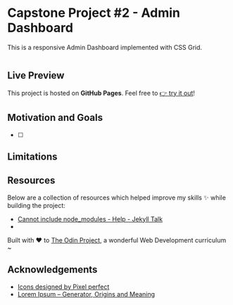 # Capstone Project #2 - Admin Dashboard

This is a responsive Admin Dashboard implemented with CSS Grid.

![]()

## Live Preview

This project is hosted on **GitHub Pages**. Feel free to [:point_right: try it out]()!

## Motivation and Goals

- [ ]

## Limitations

## Resources

Below are a collection of resources which helped improve my skills :sparkles: while building the project:

- [Cannot include node_modules - Help - Jekyll Talk](https://talk.jekyllrb.com/t/cannot-include-node-modules/3975/5)
-

Built with :heart: to [The Odin Project](https://www.theodinproject.com/), a wonderful Web Development curriculum ~

## Acknowledgements

- [Icons designed by Pixel perfect](https://www.flaticon.com/authors/pixel-perfect)
- [Lorem Ipsum – Generator, Origins and Meaning](https://loremipsum.io/)
